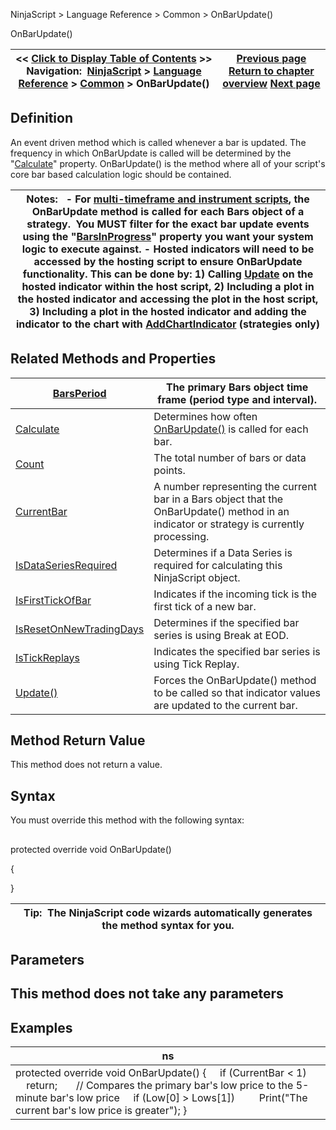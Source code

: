 ﻿
NinjaScript > Language Reference > Common > OnBarUpdate()

OnBarUpdate()

| << [Click to Display Table of Contents](onbarupdate.md) >> **Navigation:**     [NinjaScript](ninjascript-1.md) > [Language Reference](language_reference_wip-1.md) > [Common](common-1.md) > OnBarUpdate() | [Previous page](maximumbarslookback-1.md) [Return to chapter overview](common-1.md) [Next page](barsperiod-1.md) |
| --- | --- |
## Definition
An event driven method which is called whenever a bar is updated. The frequency in which OnBarUpdate is called will be determined by the "[Calculate](calculate-1.md)" property. OnBarUpdate() is the method where all of your script's core bar based calculation logic should be contained.
 

| Notes:   - For [multi-timeframe and instrument scripts](multi-time_frame__instruments-1.md), the OnBarUpdate method is called for each Bars object of a strategy.  You MUST filter for the exact bar update events using the "[BarsInProgress](barsinprogress-1.md)" property you want your system logic to execute against. - Hosted indicators will need to be accessed by the hosting script to ensure OnBarUpdate functionality. This can be done by: 1) Calling [Update](update-1.md) on the hosted indicator within the host script, 2) Including a plot in the hosted indicator and accessing the plot in the host script, 3) Including a plot in the hosted indicator and adding the indicator to the chart with [AddChartIndicator](addchartindicator-1.md) (strategies only) |
| --- |

## Related Methods and Properties

| [BarsPeriod](barsperiod-1.md) | The primary Bars object time frame (period type and interval). |
| --- | --- |
| [Calculate](calculate-1.md) | Determines how often [OnBarUpdate()](onbarupdate-1.md) is called for each bar. |
| [Count](count-1.md) | The total number of bars or data points. |
| [CurrentBar](currentbar-1.md) | A number representing the current bar in a Bars object that the OnBarUpdate() method in an indicator or strategy is currently processing. |
| [IsDataSeriesRequired](isdataseriesrequired-1.md) | Determines if a Data Series is required for calculating this NinjaScript object. |
| [IsFirstTickOfBar](isfirsttickofbar-1.md) | Indicates if the incoming tick is the first tick of a new bar. |
| [IsResetOnNewTradingDays](isresetonnewtradingdays-1.md) | Determines if the specified bar series is using Break at EOD. |
| [IsTickReplays](istickreplays-1.md) | Indicates the specified bar series is using Tick Replay. |
| [Update()](update-1.md) | Forces the OnBarUpdate() method to be called so that indicator values are updated to the current bar. |

## Method Return Value
This method does not return a value.

## Syntax
You must override this method with the following syntax:
## 
protected override void OnBarUpdate()  

{
   

}
 

| Tip:  The NinjaScript code wizards automatically generates the method syntax for you. |
| --- |
## 
## 
## Parameters
## This method does not take any parameters
## 
## 
## 
## Examples

| ns |
| --- |
| protected override void OnBarUpdate() {      if (CurrentBar < 1)          return;        // Compares the primary bar's low price to the 5-minute bar's low price      if (Low[0] > Lows[1])          Print("The current bar's low price is greater"); } |
